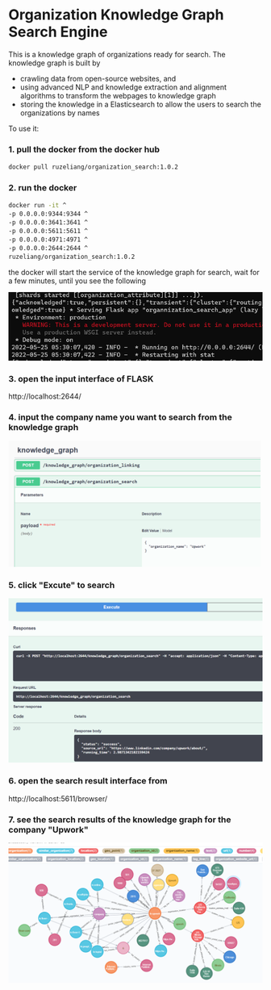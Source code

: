 # Organization Knowledge Graph Search Engine

This is a knowledge graph of organizations ready for search. The knowledge graph is built by 

* crawling data from open-source websites, and 
* using advanced NLP and knowledge extraction and alignment algorithms to transform the webpages to knowledge graph
* storing the knowledge in a Elasticsearch to allow the users to search the organizations by names

To use it: 

### 1. pull the docker from the docker hub

```bash
docker pull ruzeliang/organization_search:1.0.2
```

### 2. run the docker

```bash
docker run -it ^
-p 0.0.0.0:9344:9344 ^
-p 0.0.0.0:3641:3641 ^
-p 0.0.0.0:5611:5611 ^
-p 0.0.0.0:4971:4971 ^
-p 0.0.0.0:2644:2644 ^
ruzeliang/organization_search:1.0.2
```

the docker will start the service of the knowledge graph for search, wait for a few minutes, until you see the following

<img src="service_ready.png" width="600">




### 3. open the input interface of FLASK 

http://localhost:2644/

### 4. input the company name you want to search from the knowledge graph

<img src="input_interface.png" width="500">


### 5. click "Excute" to search

<img src="search.png" width="600">

### 6. open the search result interface from 

http://localhost:5611/browser/

### 7. see the search results of the knowledge graph for the company "Upwork"

<img src="knowledge%20graph%20search%20result.png" width="800">
